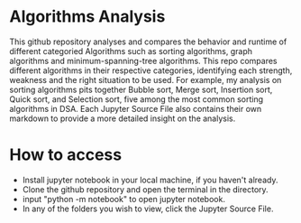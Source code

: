 
# Algorithms Analysis 

This github repository analyses and compares the behavior and runtime of different categoried Algorithms such as sorting algorithms, graph algorithms and minimum-spanning-tree algorithms. This repo compares different algorithms in their respective categories, identifying each strength, weakness and the right situation to be used. For example, my analysis on sorting algorithms pits together Bubble sort, Merge sort, Insertion sort, Quick sort, and Selection sort, five among the most common sorting algorithms in DSA. Each Jupyter Source File also contains their own markdown to provide a more detailed insight on the analysis.

# How to access
- Install jupyter notebook in your local machine, if you haven't already.
- Clone the github repository and open the terminal in the directory.
- input "python -m notebook" to open jupyter notebook.
- In any of the folders you wish to view, click the Jupyter Source File.
